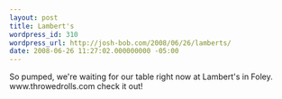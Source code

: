 ```yaml
---
layout: post
title: Lambert's
wordpress_id: 310
wordpress_url: http://josh-bob.com/2008/06/26/lamberts/
date: 2008-06-26 11:27:02.000000000 -05:00
---
```

<!--Mime Type of File is image/jpeg --><div class="postie-image-div"><a href="http://josh-bob.com/wp-photos/20080626-122702-1.jpg"><img src="http://josh-bob.com/wp-photos/thumb.20080626-122702-1.jpg" alt="" style="3px;" class="postie-image" /></a></div> So pumped, we're waiting for our table right now at Lambert's in Foley. www.throwedrolls.com  check it out!
